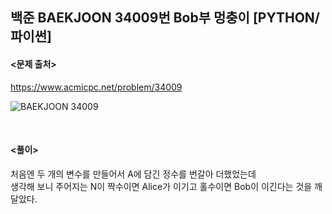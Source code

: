 ## 백준 BAEKJOON 34009번 Bob부 멍충이 [PYTHON/파이썬]

#### <문제 출처><br>
https://www.acmicpc.net/problem/34009

![BAEKJOON 34009](https://img1.daumcdn.net/thumb/R1280x0/?scode=mtistory2&fname=https%3A%2F%2Fblog.kakaocdn.net%2Fdna%2FbC2Eqd%2FbtsPv4lnwYt%2FAAAAAAAAAAAAAAAAAAAAAKzymWL4-lAeEMC0OuOSVwm2C0tiGrCc31ff2l_hotwt%2Fimg.png%3Fcredential%3DyqXZFxpELC7KVnFOS48ylbz2pIh7yKj8%26expires%3D1753973999%26allow_ip%3D%26allow_referer%3D%26signature%3D8dp%252FGJVxp%252FbGm4F1EIkh%252Bo8dmzk%253D)

<br>

#### <풀이><br>

처음엔 두 개의 변수를 만들어서 A에 담긴 정수를 번갈아 더했었는데  
생각해 보니 주어지는 N이 짝수이면 Alice가 이기고 홀수이면 Bob이 이긴다는 것을 깨달았다.  